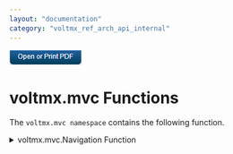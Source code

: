```yaml
---
layout: "documentation"
category: "voltmx_ref_arch_api_internal"
---
```

                        

[![](Resources/Images/pdf.png)](http://docs.voltmx.com/9_x_PDFs/iris/voltmx_ref_arch_ap_internali.pdf)


voltmx.mvc Functions
==================

The `voltmx.mvc namespace` contains the following function.


<details close markdown="block"><summary>voltmx.mvc.Navigation Function</summary>

* * *

Creates an instance of the Navigation object.

Syntax

voltmx.mvc.Navigation(  
    friendlyName);

Parameters

_friendlyName_

The friendly name of the form that the [Navigation](Navigation_Object.html) object is to be created for.

Return Values

Returns a Navigation object on success, or `null` on failure.

Remarks

A form can have multiple `Navigation` objects, so it is possible for an app to call this function multiple times on a form.

Example

{% highlight voltMx %}var Navigation = new voltmx.mvc.Navigation("FormFriendlyName");
{% endhighlight %}

* * *

</details>